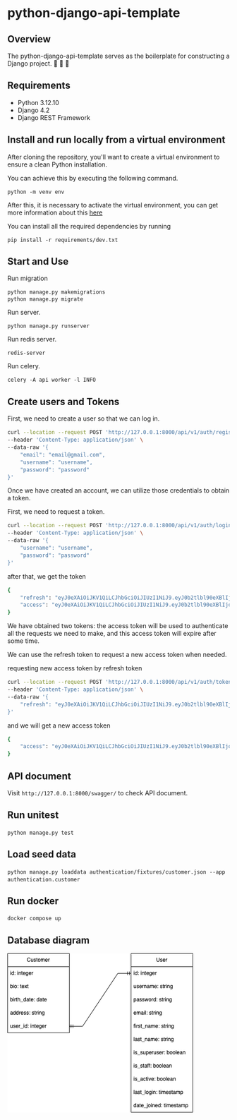 # python-django-api-template

## Overview
The python-django-api-template serves as the boilerplate for constructing a Django project. :goat: :goat: :goat:
## Requirements
- Python 3.12.10
- Django 4.2
- Django REST Framework

## Install and run locally from a virtual environment
After cloning the repository, you'll want to create a virtual environment to ensure a clean Python installation.

You can achieve this by executing the following command.
```
python -m venv env
```

After this, it is necessary to activate the virtual environment, you can get more information about this [here](https://docs.python.org/3/tutorial/venv.html)

You can install all the required dependencies by running
```
pip install -r requirements/dev.txt
```

## Start and Use
Run migration
```
python manage.py makemigrations
python manage.py migrate
```
Run server.
```
python manage.py runserver
```
Run redis server.
```
redis-server
```
Run celery.
```
celery -A api worker -l INFO
```
## Create users and Tokens

First, we need to create a user so that we can log in.
```sh
curl --location --request POST 'http://127.0.0.1:8000/api/v1/auth/register/' \
--header 'Content-Type: application/json' \
--data-raw '{
    "email": "email@gmail.com",
    "username": "username",
    "password": "password"
}'
```

Once we have created an account, we can utilize those credentials to obtain a token.

First, we need to request a token.
```sh
curl --location --request POST 'http://127.0.0.1:8000/api/v1/auth/login/' \
--header 'Content-Type: application/json' \
--data-raw '{
    "username": "username",
    "password": "password"
}'
```
after that, we get the token
```sh
{
    "refresh": "eyJ0eXAiOiJKV1QiLCJhbGciOiJIUzI1NiJ9.eyJ0b2tlbl90eXBlIjoicmVmcmVzaCIsImV4cCI6MTYxNjI5MjMyMSwianRpIjoiNGNkODA3YTlkMmMxNDA2NWFhMzNhYzMxOTgyMzhkZTgiLCJ1c2VyX2lkIjozfQ.hP1wPOPvaPo2DYTC9M1AuOSogdRL_mGP30CHsbpf4zA",
    "access": "eyJ0eXAiOiJKV1QiLCJhbGciOiJIUzI1NiJ9.eyJ0b2tlbl90eXBlIjoiYWNjZXNzIiwiZXhwIjoxNjE2MjA2MjIxLCJqdGkiOiJjNTNlNThmYjE4N2Q0YWY2YTE5MGNiMzhlNjU5ZmI0NSIsInVzZXJfaWQiOjN9.Csz-SgXoItUbT3RgB3zXhjA2DAv77hpYjqlgEMNAHps"
}
```
We have obtained two tokens: the access token will be used to authenticate all the requests we need to make, and this access token will expire after some time.

We can use the refresh token to request a new access token when needed.

requesting new access token by refresh token
```sh
curl --location --request POST 'http://127.0.0.1:8000/api/v1/auth/token/refresh/' \
--header 'Content-Type: application/json' \
--data-raw '{
    "refresh": "eyJ0eXAiOiJKV1QiLCJhbGciOiJIUzI1NiJ9.eyJ0b2tlbl90eXBlIjoiYWNjZXNzIiwiZXhwIjoxNjE2MjA2MjIxLCJqdGkiOiJjNTNlNThmYjE4N2Q0YWY2YTE5MGNiMzhlNjU5ZmI0NSIsInVzZXJfaWQiOjN9.Csz-SgXoItUbT3RgB3zXhjA2DAv77hpYjqlgEMNAHps"
}'
```
and we will get a new access token
```sh
{
    "access": "eyJ0eXAiOiJKV1QiLCJhbGciOiJIUzI1NiJ9.eyJ0b2tlbl90eXBlIjoiYWNjZXNzIiwiZXhwIjoxNjE2MjA4Mjk1LCJqdGkiOiI4NGNhZmMzMmFiZDA0MDQ2YjZhMzFhZjJjMmRiNjUyYyIsInVzZXJfaWQiOjJ9.NJrs-sXnghAwcMsIWyCvE2RuGcQ3Hiu5p3vBmLkHSvM"
}
```

## API document

Visit `http://127.0.0.1:8000/swagger/` to check API document.

## Run unitest

`python manage.py test`

## Load seed data

`python manage.py loaddata authentication/fixtures/customer.json --app authentication.customer`

## Run docker

`docker compose up`

## Database diagram

![Database diagram](db_diagram.png)
